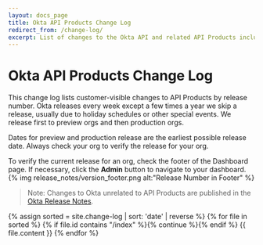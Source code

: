 ```yaml
---
layout: docs_page
title: Okta API Products Change Log
redirect_from: /change-log/
excerpt: List of changes to the Okta API and related API Products including bug fixes and new features
---
```


# Okta API Products Change Log

This change log lists customer-visible changes to API Products by release number. Okta releases every week except a few times a year we skip
a release, usually due to holiday schedules or other special events. We release first to preview orgs and then production orgs.

Dates for preview and production release are the earliest possible release date. Always check your org to verify the release for your org. 

To verify the current release for an org, check the footer of the Dashboard page. If necessary, click the **Admin** button to navigate to your dashboard.
{% img release_notes/version_footer.png alt:"Release Number in Footer" %}

> Note: Changes to Okta unrelated to API Products are published in the [Okta Release Notes](https://help.okta.com/en/prod/Content/Topics/ReleaseNotes/okta-relnotes.htm).

<div>
{% assign sorted = site.change-log | sort: 'date' | reverse %}
{% for file in sorted %}
  {% if file.id contains "/index" %}{% continue %}{% endif %}
  {{ file.content }}
{% endfor %}
</div>
